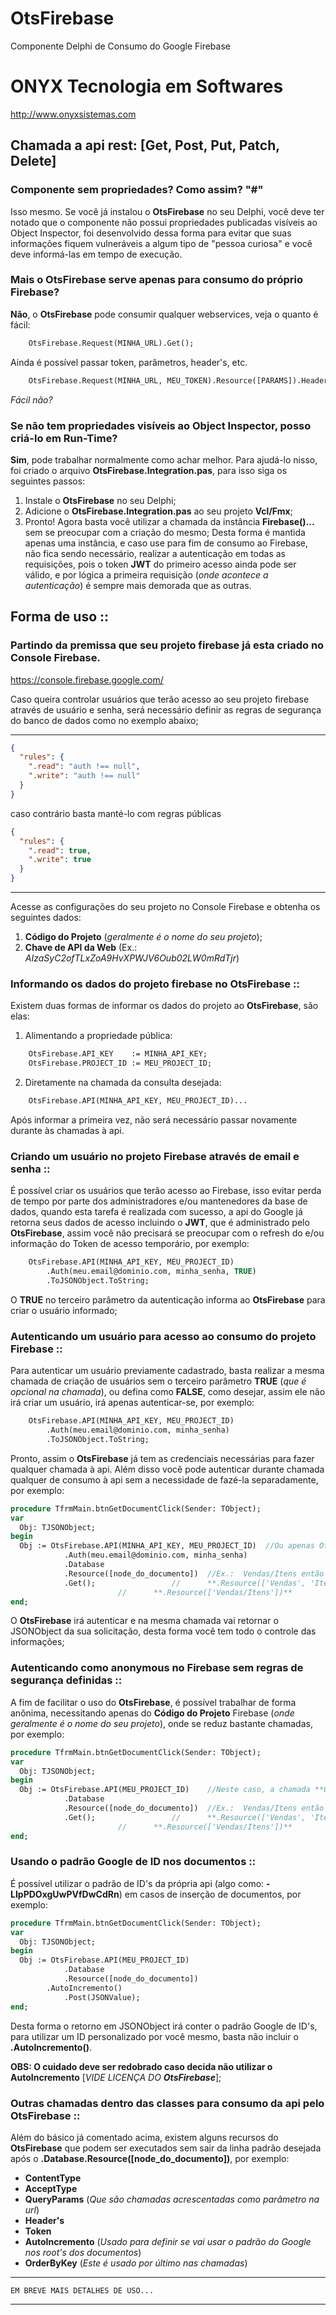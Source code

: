 # OtsFirebase
Componente Delphi de Consumo do Google Firebase

# ONYX Tecnologia em Softwares
http://www.onyxsistemas.com

## Chamada a api rest: [Get, Post, Put, Patch, Delete]

### Componente sem propriedades? Como assim? "#"
Isso mesmo. Se você já instalou o **OtsFirebase** no seu Delphi, você deve ter notado que o componente não 
possui propriedades publicadas visíveis ao Object Inspector, foi desenvolvido dessa forma para evitar 
que suas informações fiquem vulneráveis a algum tipo de "pessoa curiosa" e você deve informá-las em tempo de execução.

### Mais o OtsFirebase serve apenas para consumo do próprio Firebase?
**Não**, o **OtsFirebase** pode consumir qualquer webservices, veja o quanto é fácil: 
```pascal
    OtsFirebase.Request(MINHA_URL).Get();
```
Ainda é possível passar token, parâmetros, header's, etc.
```pascal
    OtsFirebase.Request(MINHA_URL, MEU_TOKEN).Resource([PARAMS]).Header(HEADER_NAME, HERADER_VALUE).Get();
```
*Fácil não?*

### Se não tem propriedades visíveis ao Object Inspector, posso criá-lo em Run-Time?
**Sim**, pode trabalhar normalmente como achar melhor. Para ajudá-lo nisso, foi criado o arquivo 
**OtsFirebase.Integration.pas**, para isso siga os seguintes passos: 
1. Instale o **OtsFirebase** no seu Delphi;
2. Adicione o **OtsFirebase.Integration.pas** ao seu projeto **Vcl/Fmx**; 
3. Pronto! Agora basta você utilizar a chamada da instância **Firebase()...** sem se preocupar com a criação do mesmo;
Desta forma é mantida apenas uma instância, e caso use para fim de consumo ao Firebase, não fica sendo necessário, 
realizar a autenticação em todas as requisições, pois o token **JWT** do primeiro acesso ainda pode 
ser válido, e por lógica a primeira requisição (*onde acontece a autenticação*) é sempre mais demorada que as outras. 

## Forma de uso :: 
### Partindo da premissa que seu projeto firebase já esta criado no Console Firebase. 
https://console.firebase.google.com/

   Caso queira controlar usuários que terão acesso ao seu projeto firebase através de usuário e senha, 
   será necessário definir as regras de segurança do banco de dados como no exemplo abaixo;
*********************************************************************************************************
```json
{
  "rules": {
    ".read": "auth !== null",
    ".write": "auth !== null"
  }
}
```
caso contrário basta manté-lo com regras públicas 
```json
{
  "rules": {
    ".read": true,
    ".write": true
  }
}
```
*********************************************************************************************************

Acesse as configurações do seu projeto no Console Firebase e obtenha os seguintes dados:
1. **Código do Projeto** (*geralmente é o nome do seu projeto*);
2. **Chave de API da Web** (Ex.: *AIzaSyC2ofTLxZoA9HvXPWJV6Oub02LW0mRdTjr*)

### Informando os dados do projeto firebase no **OtsFirebase** ::
Existem duas formas de informar os dados do projeto ao **OtsFirebase**, são elas: 

1. Alimentando a propriedade pública: 

```pascal
    OtsFirebase.API_KEY    := MINHA_API_KEY;
    OtsFirebase.PROJECT_ID := MEU_PROJECT_ID;
```    

2. Diretamente na chamada da consulta desejada: 

```pascal
    OtsFirebase.API(MINHA_API_KEY, MEU_PROJECT_ID)...
```    
Após informar a primeira vez, não será necessário passar novamente durante às chamadas à api.

### Criando um usuário no projeto Firebase através de email e senha ::
É possível criar os usuários que terão acesso ao Firebase, isso evitar perda de tempo por parte 
dos administradores e/ou mantenedores da base de dados, quando esta tarefa é realizada com sucesso, 
a api do Google já retorna seus dados de acesso incluindo o **JWT**, que é administrado pelo **OtsFirebase**, 
assim você não precisará se preocupar com o refresh do e/ou informação do Token de acesso temporário,
por exemplo: 

```pascal
    OtsFirebase.API(MINHA_API_KEY, MEU_PROJECT_ID)
        .Auth(meu.email@dominio.com, minha_senha, TRUE)
        .ToJSONObject.ToString;
```
O **TRUE** no terceiro parâmetro da autenticação informa ao **OtsFirebase** para criar o usuário informado;

### Autenticando um usuário para acesso ao consumo do projeto Firebase ::
Para autenticar um usuário previamente cadastrado, basta realizar a mesma chamada de criação de usuários sem 
o terceiro parâmetro **TRUE** (*que é opcional na chamada*), ou defina como **FALSE**, como desejar, assim ele 
não irá criar um usuário, irá apenas autenticar-se,
por exemplo:

```pascal
    OtsFirebase.API(MINHA_API_KEY, MEU_PROJECT_ID)
        .Auth(meu.email@dominio.com, minha_senha)
        .ToJSONObject.ToString;
```    
Pronto, assim o **OtsFirebase** já tem as credenciais necessárias para fazer qualquer chamada à api. 
Além disso você pode autenticar durante chamada qualquer de consumo à api sem a necessidade de fazé-la separadamente, 
por exemplo: 

```pascal
procedure TfrmMain.btnGetDocumentClick(Sender: TObject);
var
  Obj: TJSONObject;
begin
  Obj := OtsFirebase.API(MINHA_API_KEY, MEU_PROJECT_ID)  //Ou apenas OtsFirebase.Auth(meu.email@dominio.com, minha_senha)...
            .Auth(meu.email@dominio.com, minha_senha)
            .Database
            .Resource([node_do_documento])  //Ex.: 	Vendas/Itens então ficaria assim: 
            .Get();    			    // 		**.Resource(['Vendas', 'Itens'])** ou 
					    // 		**.Resource(['Vendas/Itens'])**
end;    
```
O **OtsFirebase** irá autenticar e na mesma chamada vai retornar o JSONObject da sua solicitação, desta forma você tem 
todo o controle das informações;

### Autenticando como **anonymous** no Firebase sem regras de segurança definidas ::
A fim de facilitar o uso do **OtsFirebase**, é possível trabalhar de forma anônima, necessitando apenas do **Código do Projeto** 
Firebase (*onde geralmente é o nome do seu projeto*), onde se reduz bastante chamadas,
por exemplo:

```pascal
procedure TfrmMain.btnGetDocumentClick(Sender: TObject);
var
  Obj: TJSONObject;
begin
  Obj := OtsFirebase.API(MEU_PROJECT_ID)    //Neste caso, a chamada **OtsFirebase.API(MEU_PROJECT_ID)** se torna obrigatória
            .Database
            .Resource([node_do_documento])  //Ex.: 	Vendas/Itens então ficaria assim: 
            .Get();    			    // 		**.Resource(['Vendas', 'Itens'])** ou 
					    // 		**.Resource(['Vendas/Itens'])**
end;    
```

### Usando o padrão Google de ID nos documentos ::
É possível utilizar o padrão de ID's da própria api (algo como: **-LIpPDOxgUwPVfDwCdRn**) em casos de inserção de documentos,
por exemplo:

```pascal
procedure TfrmMain.btnGetDocumentClick(Sender: TObject);
var
  Obj: TJSONObject;
begin
  Obj := OtsFirebase.API(MEU_PROJECT_ID)  	
            .Database
            .Resource([node_do_documento]) 
	    .AutoIncremento() 
            .Post(JSONValue);  																	
end;    
```
Desta forma o retorno em JSONObject irá conter o padrão Google de ID's, para utilizar um ID personalizado 
por você mesmo, basta não incluir o **.AutoIncremento()**. 

**OBS: O cuidado deve ser redobrado caso decida não utilizar o AutoIncremento** [*VIDE LICENÇA DO **OtsFirebase***]; 

### Outras chamadas dentro das classes para consumo da api pelo **OtsFirebase** ::
Além do básico já comentado acima, existem alguns recursos do **OtsFirebase** que podem ser executados 
sem sair da linha padrão desejada após o **.Database.Resource([node_do_documento])**, 
por exemplo:
- **ContentType** 
- **AcceptType** 
- **QueryParams**    (*Que são chamadas acrescentadas como parâmetro na url*)
- **Header's** 
- **Token**
- **AutoIncremento** (*Usado para definir se vai usar o padrão do Google nos root's dos documentos*) 
- **OrderByKey**     (*Este é usado por último nas chamadas*) 






*********************************************************************************************************

    EM BREVE MAIS DETALHES DE USO...
    
*********************************************************************************************************




